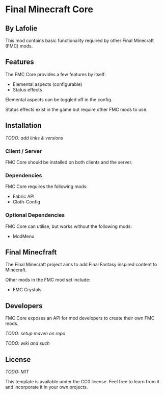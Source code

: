 # Final Minecraft Core
## By Lafolie

This mod contains basic functionality required by other Final Minecraft (FMC) mods.

## Features

The FMC Core provides a few features by itself:

* Elemental aspects (configurable)
* Status effects

Elemental aspects can be toggled off in the config.

Status effects exist in the game but require other FMC mods to use.

## Installation

*TODO: add links & versions*

### Client / Server

FMC Core should be installed on both clients and the server.

### Dependencies

FMC Core requires the following mods:
* Fabric API
* Cloth-Config

### Optional Dependencies

FMC Core can utilise, but works without the following mods:
* ModMenu

## Final Minecfraft

The Final Minecraft project aims to add Final Fantasy inspired content to Minecraft.

Other mods in the FMC mod set include:

* FMC Crystals

## Developers

FMC Core exposes an API for mod developers to create their own FMC mods.

*TODO: setup maven on repo*

*TODO: wiki and such*

## License

*TODO: MIT*

This template is available under the CC0 license. Feel free to learn from it and incorporate it in your own projects.
